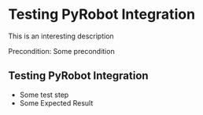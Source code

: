 # Testing PyRobot Integration
This is an interesting description

Precondition: Some precondition

## Testing PyRobot Integration
* Some test step
* Some Expected Result